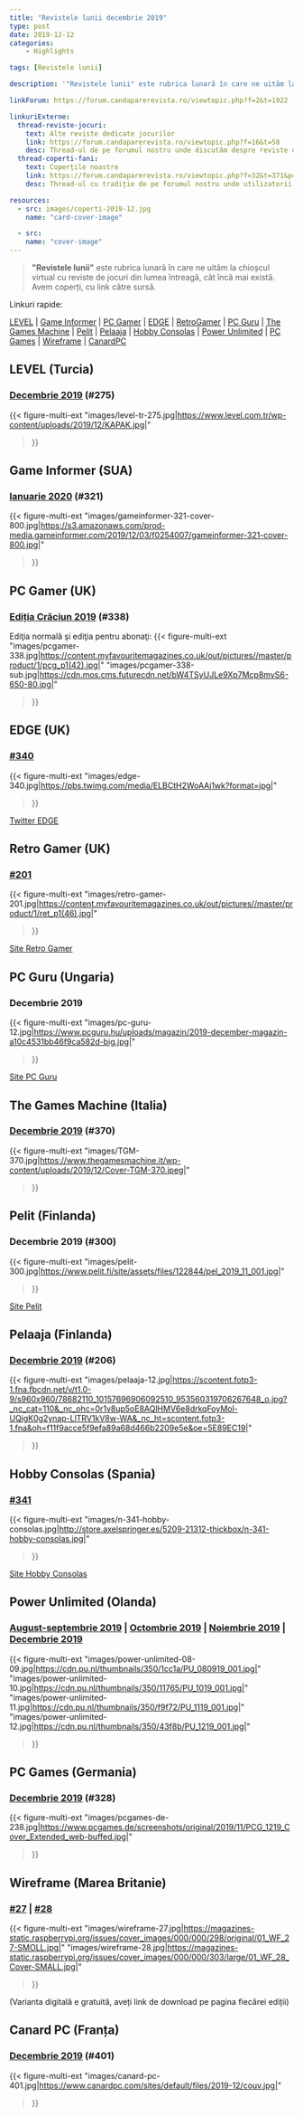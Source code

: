 ```yaml
---
title: "Revistele lunii decembrie 2019"
type: post
date: 2019-12-12
categories:
    - Highlights

tags: [Revistele lunii]

description: '"Revistele lunii" este rubrica lunară în care ne uităm la chioșcul virtual cu reviste de jocuri din lumea întreagă, cât încă mai există. Avem coperți, cu link către sursă.'

linkForum: https://forum.candaparerevista.ro/viewtopic.php?f=2&t=1922

linkuriExterne:
  thread-reviste-jocuri:
    text: Alte reviste dedicate jocurilor
    link: https://forum.candaparerevista.ro/viewtopic.php?f=16&t=58
    desc: Thread-ul de pe forumul nostru unde discutăm despre reviste de jocuri
  thread-coperti-fani:
    text: Coperțile noastre
    link: https://forum.candaparerevista.ro/viewtopic.php?f=32&t=371&p=7346
    desc: Thread-ul cu tradiție de pe forumul nostru unde utilizatorii își creează propriile coperți de reviste

resources:
  - src: images/coperti-2019-12.jpg
    name: "card-cover-image"

  - src:
    name: "cover-image"
---
```


> **"Revistele lunii"** este rubrica lunară în care ne uităm la chioșcul virtual cu reviste de jocuri din lumea întreagă, cât încă mai există. Avem coperți, cu link către sursă.

Linkuri rapide:

[LEVEL](#level-turcia) | [Game Informer](#game-informer-sua) | [PC Gamer](#pc-gamer-uk) | [EDGE](#edge-uk) | [RetroGamer](#retro-gamer-uk) | [PC Guru](#pc-guru-ungaria) | [The Games Machine](#the-games-machine-italia) | [Pelit](#pelit-finlanda) | [Pelaaja](#pelaaja-finlanda) | [Hobby Consolas](#hobby-consolas-spania) | [Power Unlimited](#power-unlimited-olanda) | [PC Games](#pc-games-germania) | [Wireframe](#wireframe-marea-britanie) | [CanardPC](#canard-pc-franța)

## LEVEL (Turcia)
### [Decembrie 2019](https://www.level.com.tr/haber/level-aralik-275-sayisi-bayilerde.html) (#275)
{{< figure-multi-ext
	"images/level-tr-275.jpg|https://www.level.com.tr/wp-content/uploads/2019/12/KAPAK.jpg|"
>}}

## Game Informer (SUA)
### [Ianuarie 2020](https://www.gameinformer.com/cover-reveal/2019/12/03/issue-reveal-playstation-the-first-25-years) (#321)
{{< figure-multi-ext
	"images/gameinformer-321-cover-800.jpg|https://s3.amazonaws.com/prod-media.gameinformer.com/2019/12/03/f0254007/gameinformer-321-cover-800.jpg|"
>}}

## PC Gamer (UK)
### [Ediția Crăciun 2019](https://www.pcgamer.com/uk/pc-gamer-uk-january-issue-crusader-kings-3/) (#338)
Ediţia normală şi ediţia pentru abonaţi:
{{< figure-multi-ext
	"images/pcgamer-338.jpg|https://content.myfavouritemagazines.co.uk/out/pictures//master/product/1/pcg_p1(42).jpg|"
	"images/pcgamer-338-sub.jpg|https://cdn.mos.cms.futurecdn.net/bW4TSyUJLe9Xp7Mcp8mvS6-650-80.jpg|"
>}}

## EDGE (UK)
### [#340](https://www.myfavouritemagazines.co.uk/gaming/edge-magazine-back-issues/edge-january-2020-issue-340/)
{{< figure-multi-ext
	"images/edge-340.jpg|https://pbs.twimg.com/media/ELBCtH2WoAAj1wk?format=jpg|"
>}}

[Twitter EDGE](https://twitter.com/edgeonline)

## Retro Gamer (UK)
### [#201](https://www.myfavouritemagazines.co.uk/retro-gamer-print-back-issues/retro-gamer-issue-201/)
{{< figure-multi-ext
	"images/retro-gamer-201.jpg|https://content.myfavouritemagazines.co.uk/out/pictures//master/product/1/ret_p1(46).jpg|"
>}}

[Site Retro Gamer](https://www.retrogamer.net/)

## PC Guru (Ungaria)
### Decembrie 2019
{{< figure-multi-ext
	"images/pc-guru-12.jpg|https://www.pcguru.hu/uploads/magazin/2019-december-magazin-a10c4531bb46f9ca582d-big.jpg|"
>}}

[Site PC Guru](https://www.pcguru.hu/magazin)

## The Games Machine (Italia)
### [Decembrie 2019](https://www.thegamesmachine.it/edicola/146304/tgm-370-dicembre-2019-gennaio-2020/) (#370)
{{< figure-multi-ext
	"images/TGM-370.jpg|https://www.thegamesmachine.it/wp-content/uploads/2019/12/Cover-TGM-370.jpeg|"
>}}

## Pelit (Finlanda)
### Decembrie 2019 (#300)
{{< figure-multi-ext
	"images/pelit-300.jpg|https://www.pelit.fi/site/assets/files/122844/pel_2019_11_001.jpg|"
>}}

[Site Pelit](https://www.pelit.fi/ )

## Pelaaja (Finlanda)
### [Decembrie 2019](https://pelaaja.fi/lehdet/joulukuun-pelaaja-nyt-kaupoissa) (#206)
{{< figure-multi-ext
	"images/pelaaja-12.jpg|https://scontent.fotp3-1.fna.fbcdn.net/v/t1.0-9/s960x960/78682110_10157696906092510_953560319706267648_o.jpg?_nc_cat=110&_nc_ohc=0r1v8up5oE8AQlHMV6e8drkqFoyMol-UQigK0g2ynap-LlTRV1kV8w-WA&_nc_ht=scontent.fotp3-1.fna&oh=f11f9acce5f9efa89a68d466b2209e5e&oe=5E89EC19|"
>}}

## Hobby Consolas (Spania)
### [#341](http://store.axelspringer.es/n-341-hobby-consolas.html)
{{< figure-multi-ext
	"images/n-341-hobby-consolas.jpg|http://store.axelspringer.es/5209-21312-thickbox/n-341-hobby-consolas.jpg|"
>}}

[Site Hobby Consolas](https://www.hobbyconsolas.com/)

## Power Unlimited (Olanda)
### [August-septembrie 2019](https://www.pu.nl/magazine/edities/power-unlimited-2019-8) | [Octombrie 2019](https://www.pu.nl/magazine/edities/power-unlimited-2019-10) | [Noiembrie 2019](https://www.pu.nl/magazine/edities/power-unlimited-2019-11) | [Decembrie 2019](https://www.pu.nl/magazine/edities/power-unlimited-2019-12)
{{< figure-multi-ext
	"images/power-unlimited-08-09.jpg|https://cdn.pu.nl/thumbnails/350/1cc1a/PU_080919_001.jpg|"
	"images/power-unlimited-10.jpg|https://cdn.pu.nl/thumbnails/350/11765/PU_1019_001.jpg|"
	"images/power-unlimited-11.jpg|https://cdn.pu.nl/thumbnails/350/f9f72/PU_1119_001.jpg|"
	"images/power-unlimited-12.jpg|https://cdn.pu.nl/thumbnails/350/43f8b/PU_1219_001.jpg|"
>}}

## PC Games (Germania)
### [Decembrie 2019](https://www.pcgames.de/PC-Games-Brands-19921/News/Ausgabe-12-19-Diablo-4-1337721/) (#328)
{{< figure-multi-ext
	"images/pcgames-de-238.jpg|https://www.pcgames.de/screenshots/original/2019/11/PCG_1219_Cover_Extended_web-buffed.jpg|"
>}}

## Wireframe (Marea Britanie)
### [#27](https://wireframe.raspberrypi.org/issues/27) | [#28](https://wireframe.raspberrypi.org/issues/28)
{{< figure-multi-ext
	"images/wireframe-27.jpg|https://magazines-static.raspberrypi.org/issues/cover_images/000/000/298/original/01_WF_27-SMOLL.jpg|"
	"images/wireframe-28.jpg|https://magazines-static.raspberrypi.org/issues/cover_images/000/000/303/large/01_WF_28_Cover-SMALL.jpg|"
>}}

(Varianta digitală e gratuită, aveți link de download pe pagina fiecărei ediții)

## Canard PC (Franța)
### [Decembrie 2019](https://www.canardpc.com/numero/401) (#401)
{{< figure-multi-ext
	"images/canard-pc-401.jpg|https://www.canardpc.com/sites/default/files/2019-12/couv.jpg|"
>}}